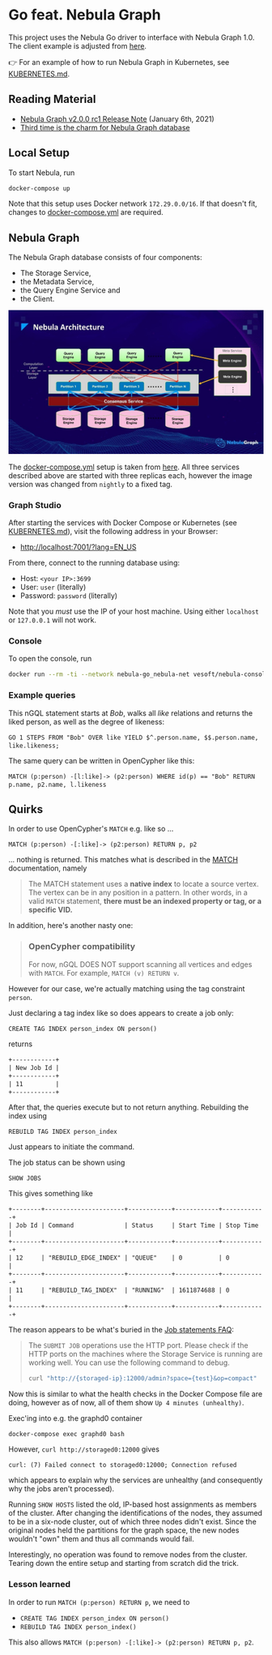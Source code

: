 # Go feat. Nebula Graph

This project uses the Nebula Go driver to interface with Nebula Graph 1.0.
The client example is adjusted from [here](https://github.com/vesoft-inc/nebula-go/blob/master/example/graph_client_example.go).

👉 For an example of how to run Nebula Graph in Kubernetes, see [KUBERNETES.md](KUBERNETES.md).

## Reading Material

- [Nebula Graph v2.0.0 rc1 Release Note](https://discuss.nebula-graph.io/t/nebula-graph-v2-0-0-rc1-release-note/832) (January 6th, 2021)
- [Third time is the charm for Nebula Graph database](https://www.nextplatform.com/2021/01/19/third-time-is-the-charm-for-nebula-graph-database/)

## Local Setup

To start Nebula, run

```bash
docker-compose up
```

Note that this setup uses Docker network `172.29.0.0/16`.
If that doesn't fit, changes to [docker-compose.yml](docker-compose.yml) are required.

## Nebula Graph

The Nebula Graph database consists of four components:

- The Storage Service,
- the Metadata Service,
- the Query Engine Service and
- the Client.

![Nebula Architecture](.readme/nebula-architecture.jpg)

The [docker-compose.yml](docker-compose.yml) setup is taken from
[here](https://github.com/vesoft-inc/nebula-docker-compose/tree/v1.0).
All three services described above are started with three replicas each,
however the image version was changed from `nightly` to a fixed tag.

### Graph Studio

After starting the services with Docker Compose or Kubernetes (see [KUBERNETES.md](KUBERNETES.md)), visit the following
address in your Browser:

- [http://localhost:7001/?lang=EN_US](http://localhost:7001/?lang=EN_US)

From there, connect to the running database using:

- Host: `<your IP>:3699`
- User: `user` (literally)
- Password: `password` (literally)

Note that you _must_ use the IP of your host machine. Using either
`localhost` or `127.0.0.1` will not work.

### Console

To open the console, run

```bash
docker run --rm -ti --network nebula-go_nebula-net vesoft/nebula-console:v2 -u user -p password --address=graphd1 --port=3699
```

### Example queries

This nGQL statement starts at _Bob_, walks all _like_ relations and returns the liked person,
as well as the degree of likeness:

```nGQL
GO 1 STEPS FROM "Bob" OVER like YIELD $^.person.name, $$.person.name, like.likeness;
```

The same query can be written in OpenCypher like this:

```cypher
MATCH (p:person) -[l:like]-> (p2:person) WHERE id(p) == "Bob" RETURN p.name, p2.name, l.likeness
```

## Quirks

In order to use OpenCypher's `MATCH` e.g. like so ...

```cypher
MATCH (p:person) -[:like]-> (p2:person) RETURN p, p2
```

... nothing is returned. This matches what is described in the [MATCH](https://docs.nebula-graph.io/2.0/3.ngql-guide/7.general-query-statements/2.match/)
documentation, namely

> The MATCH statement uses a **native index** to locate a source vertex.
> The vertex can be in any position in a pattern. In other words, in a valid `MATCH` statement, **there must be an indexed property or tag, or a specific VID.**

In addition, here's another nasty one:

> ### OpenCypher compatibility
>
> For now, nGQL DOES NOT support scanning all vertices and edges with `MATCH`.
> For example, `MATCH (v) RETURN v`.

However for our case, we're actually matching using the tag constraint `person`.

Just declaring a tag index like so does appears to create a job only:

```cypher
CREATE TAG INDEX person_index ON person()
```

returns

```text
+------------+
| New Job Id |
+------------+
| 11         |
+------------+
```

After that, the queries execute but to not return anything. Rebuilding the index using

```cypher
REBUILD TAG INDEX person_index
```

Just appears to initiate the command.

The job status can be shown using

```cypher
SHOW JOBS
```

This gives something like

```text
+--------+----------------------+------------+------------+------------+
| Job Id | Command              | Status     | Start Time | Stop Time  |
+--------+----------------------+------------+------------+------------+
| 12     | "REBUILD_EDGE_INDEX" | "QUEUE"    | 0          | 0          |
+--------+----------------------+------------+------------+------------+
| 11     | "REBUILD_TAG_INDEX"  | "RUNNING"  | 1611874688 | 0          |
+--------+----------------------+------------+------------+------------+
```

The reason appears to be what's buried in the [Job statements FAQ](https://docs.nebula-graph.io/2.0/3.ngql-guide/18.operation-and-maintenance-statements/4.job-statements/#how_to_troubleshoot_job_problems):

> The `SUBMIT JOB` operations use the HTTP port. Please check if the HTTP ports on the machines
> where the Storage Service is running are working well. You can use the following command to debug.
>
> ```bash
> curl "http://{storaged-ip}:12000/admin?space={test}&op=compact"
> ```

Now this is similar to what the health checks in the Docker Compose file are doing, however as of
now, all of them show `Up 4 minutes (unhealthy)`.

Exec'ing into e.g. the graphd0 container

```bash
docker-compose exec graphd0 bash
```

However, `curl http://storaged0:12000` gives

```text
curl: (7) Failed connect to storaged0:12000; Connection refused
```

which appears to explain why the services are unhealthy (and consequently why the jobs aren't processed).

Running `SHOW HOSTS` listed the old, IP-based host assignments as members of the cluster.
After changing the identifications of the nodes, they assumed to be in a six-node cluster, out of
which three nodes didn't exist. Since the original nodes held the partitions for the graph space,
the new nodes wouldn't "own" them and thus all commands would fail.

Interestingly, no operation was found to remove nodes from the cluster. Tearing down the
entire setup and starting from scratch did the trick.

### Lesson learned

In order to run `MATCH (p:person) RETURN p`, we need to

- `CREATE TAG INDEX person_index ON person()`
- `REBUILD TAG INDEX person_index()`

This also allows `MATCH (p:person) -[:like]-> (p2:person) RETURN p, p2`.
